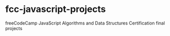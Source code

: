 # fcc-javascript-projects
freeCodeCamp JavaScript Algorithms and Data Structures Certification final projects
